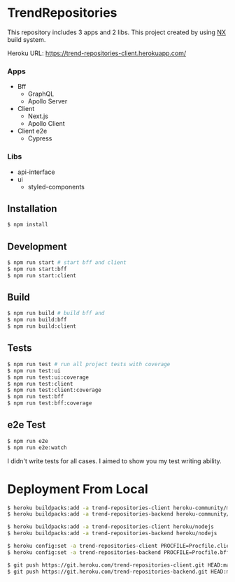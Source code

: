 # TrendRepositories

This repository includes 3 apps and 2 libs. This project created by using [NX](https://nx.dev/) build system.

Heroku URL: https://trend-repositories-client.herokuapp.com/

### Apps

- Bff 
  - GraphQL
  - Apollo Server
- Client
  - Next.js
  - Apollo Client
- Client e2e
  - Cypress

### Libs

- api-interface
- ui
  - styled-components

## Installation

```bash
$ npm install
```

## Development
```bash
$ npm run start # start bff and client
$ npm run start:bff
$ npm run start:client
```

## Build
```bash
$ npm run build # build bff and
$ npm run build:bff
$ npm run build:client
```

## Tests
```sh
$ npm run test # run all project tests with coverage
$ npm run test:ui
$ npm run test:ui:coverage
$ npm run test:client
$ npm run test:client:coverage
$ npm run test:bff
$ npm run test:bff:coverage
```

## e2e Test
```sh
$ npm run e2e
$ npm run e2e:watch
```

I didn't write tests for all cases. I aimed to show you my test writing ability. 

# Deployment From Local

```sh
$ heroku buildpacks:add -a trend-repositories-client heroku-community/multi-procfile
$ heroku buildpacks:add -a trend-repositories-backend heroku-community/multi-procfile

$ heroku buildpacks:add -a trend-repositories-client heroku/nodejs
$ heroku buildpacks:add -a trend-repositories-backend heroku/nodejs

$ heroku config:set -a trend-repositories-client PROCFILE=Procfile.client   
$ heroku config:set -a trend-repositories-backend PROCFILE=Procfile.bff  

$ git push https://git.heroku.com/trend-repositories-client.git HEAD:master 
$ git push https://git.heroku.com/trend-repositories-backend.git HEAD:master 
```
